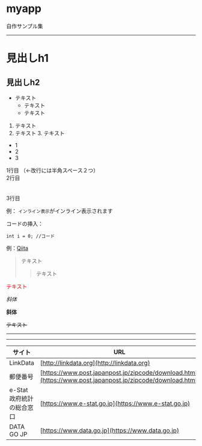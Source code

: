 # myapp

自作サンプル集


----------------------------------------------------------------------------

# 見出しh1
## 見出しh2

* テキスト
    * テキスト
    * テキスト
    
1. テキスト
2. テキスト
    3. テキスト
        

- 1
- 2
- 3


1行目  （←改行には半角スペース２つ）　     
2行目     
<br>
<br>
3行目  



例： `インライン表示`がインライン表示されます


コードの挿入：
```java:title
int i = 0; //コード
```

例：[Qiita](http://qiita.com/)


> テキスト
>> テキスト


<font color="Red">テキスト</font>

*斜体*

**斜体**

~~テキスト~~

***

***


|  サイト  |  URL  |
| ---- | ---- |
|  LinkData  |  [http://linkdata.org](http://linkdata.org)  |
|  郵便番号  |  [https://www.post.japanpost.jp/zipcode/download.html](https://www.post.japanpost.jp/zipcode/download.html)   |
|  e-Stat 政府統計の総合窓口  |  [https://www.e-stat.go.jp](https://www.e-stat.go.jp)   |
|  DATA GO JP  |  [https://www.data.go.jp](https://www.data.go.jp)   |
